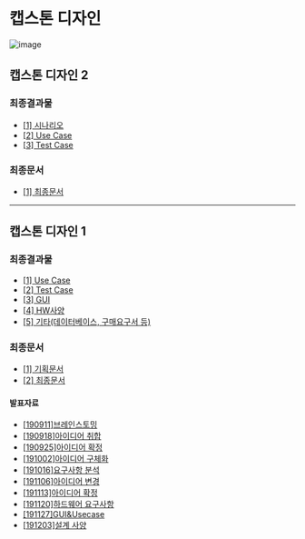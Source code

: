 # 캡스톤 디자인
  
![image](https://user-images.githubusercontent.com/48986787/85488906-15ce6f00-b60a-11ea-8772-16da2306b09a.png)



## 캡스톤 디자인 2
### 최종결과물
* [\[1\] 시나리오](https://github.com/ForGraduate2020/Second-Semester/blob/master/%EA%B8%B0%ED%9A%8D%EB%AC%B8%EC%84%9C/%EC%8B%9C%EB%82%98%EB%A6%AC%EC%98%A4.docx)
* [\[2\] Use Case](https://github.com/ForGraduate2020/Second-Semester/blob/master/기획문서/유스케이스.docx)
* [\[3\] Test Case](https://github.com/ForGraduate2020/Second-Semester/blob/master/기획문서/테스트케이스.xlsx)
  
### 최종문서
* [\[1\] 최종문서](https://github.com/ForGraduate2020/Second-Semester/blob/master/%EA%B8%B0%ED%9A%8D%EB%AC%B8%EC%84%9C/4%EB%A7%88%EB%A6%AC%EC%98%B5(%EB%B0%95%EB%AC%B8%EC%A3%BC%EA%B5%90%EC%88%98%EB%8B%98)-%EA%B3%B5%ED%86%B5%EB%AC%B8%EC%84%9C(2).hwp)


 -------- 
  
## 캡스톤 디자인 1   
### 최종결과물
  
* [\[1\] Use Case](https://github.com/ForGraduate2020/Second-Semester/blob/master/기획문서/유스케이스(2020.06.12).docx)
* [\[2\] Test Case](https://github.com/ForGraduate2020/Second-Semester/blob/master/기획문서/테스트케이스.xlsx)
* [\[3\] GUI](https://github.com/ForGraduate2020/Second-Semester/blob/master/%EA%B7%B8%EB%9E%98%ED%94%BD/GUI.docx)
* [\[4\] HW사양](https://github.com/ForGraduate2020/Second-Semester/blob/master/%EA%B8%B0%ED%83%80%EB%AC%B8%EC%84%9C/%EC%9E%AC%EB%A3%8C%20%EA%B5%AC%EB%A7%A4%EC%9A%94%EA%B5%AC%EC%84%9C(1)%EC%B5%9C%EC%A2%85.xls)
* [\[5\] 기타(데이터베이스, 구매요구서 등)](https://github.com/ForGraduate2020/Second-Semester/tree/master/%EA%B8%B0%ED%83%80%EB%AC%B8%EC%84%9C)

### 최종문서 
  
* [\[1\] 기획문서](https://github.com/ForGraduate2020/Second-Semester/blob/master/%EA%B8%B0%ED%9A%8D%EB%AC%B8%EC%84%9C/%EA%B8%B0%ED%9A%8D%EB%AC%B8%EC%84%9C.docx)
* [\[2\] 최종문서](https://github.com/ForGraduate2020/Second-Semester/blob/master/%EA%B8%B0%ED%9A%8D%EB%AC%B8%EC%84%9C/%ED%94%84%EB%A1%9C%EC%A0%9D%ED%8A%B8%EC%8B%A4%EB%AC%B4(1)%20%EA%B3%B5%ED%86%B5%EB%AC%B8%EC%84%9C%20%5B4%EB%A7%88%EB%A6%AC%EC%98%B5%20-%20%EB%B0%95%EB%AC%B8%EC%A3%BC%20%EA%B5%90%EC%88%98%EB%8B%98%5D.docx)
  
  
#### 발표자료
  
* [\[190911\]브레인스토밍](https://github.com/ForGraduate2020/Second-Semester/blob/master/발표자료/%5B190911%5D브레인스토밍.pptx)
* [\[190918\]아이디어 취합](https://github.com/ForGraduate2020/Second-Semester/raw/master/발표자료/%5B190918%5D아이디어%20취합.pptx)
* [\[190925\]아이디어 확정](https://github.com/ForGraduate2020/Second-Semester/blob/master/발표자료/%5B190925%5D아이디어%20확정.pptx)
* [\[191002\]아이디어 구체화](https://github.com/ForGraduate2020/Second-Semester/blob/master/발표자료/%5B191002%5D아이디어%20구체화.pptx)
* [\[191016\]요구사항 분석](https://github.com/ForGraduate2020/Second-Semester/blob/master/발표자료/%5B191016%5D요구사항%20분석.pptx)
* [\[191106\]아이디어 변경](https://github.com/ForGraduate2020/Second-Semester/blob/master/발표자료/%5B191106%5D아이디어%20변경.pptx)
* [\[191113\]아이디어 확정](https://github.com/ForGraduate2020/Second-Semester/blob/master/발표자료/%5B191113%5D아이디어%20확정.pptx)
* [\[191120\]하드웨어 요구사항](https://github.com/ForGraduate2020/Second-Semester/blob/master/발표자료/%5B191120%5D하드웨어_요구사항.pptx)
* [\[191127\]GUI&Usecase](https://github.com/ForGraduate2020/Second-Semester/blob/master/발표자료/%5B191127%5DGUI_Usecase.pptx)
* [\[191203\]설계 사양](https://github.com/ForGraduate2020/Second-Semester/blob/master/발표자료/%5B191204%5D설계%20사양.pptx)
